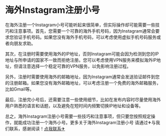 # 海外Instagram注册小号

在海外注册一个Instagram小号可能听起来很简单，但实际操作却可能需要一些技巧和注意事项。首先，您需要一个可靠的海外手机号码，因为Instagram通常会要求您验证手机号码。如果您没有海外手机号码，可以考虑使用虚拟手机号码服务或者向朋友求助。

其次，在注册时需要使用海外的IP地址，否则Instagram可能会因为检测到您的IP地址与所申请的国家不一致而拒绝注册。您可以考虑使用VPN服务来模拟海外IP地址，但请注意选择一个稳定可靠的VPN服务，以免影响注册过程。

另外，注册时需要使用海外的邮箱地址，因为Instagram通常会发送验证邮件到您的注册邮箱。如果您没有海外邮箱地址，可以考虑注册一个免费的海外邮箱服务，比如Gmail等。

最后，注册完小号后，还需要注意一些使用细节，比如在发布内容时尽量使用海外用户熟悉的语言和话题，以及避免在短时间内频繁切换IP地址和设备等。

总之，海外Instagram注册小号需要一些技巧和注意事项，但只要您按照规定操作，就能成功注册一个海外小号。更多关于海外Instagram注册小号 请通过✈与我们联系，感谢阅读！[点我联系✈](https://mail.G208.com)